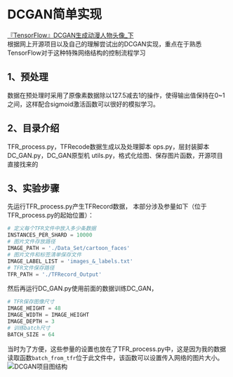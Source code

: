 DCGAN简单实现
===========
[『TensorFlow』DCGAN生成动漫人物头像_下](http://www.cnblogs.com/hellcat/p/8340491.html)  
根据网上开源项目以及自己的理解尝试出的DCGAN实现，重点在于熟悉TensorFlow对于这种特殊网络结构的控制流程学习

## 1、预处理
数据在预处理时采用了原像素数据除以127.5减去1的操作，使得输出值保持在0~1之间，这样配合sigmoid激活函数可以很好的模拟学习。

## 2、目录介绍
TFR_process.py，TFRecode数据生成以及处理脚本
ops.py，层封装脚本
DC_GAN.py，DC_GAN原型机
utils.py，格式化绘图、保存图片函数，开源项目直接找来的

## 3、实验步骤
先运行TFR_process.py产生TFRecord数据，
本部分涉及参量如下（位于TFR_process.py的起始位置）：
```Python
# 定义每个TFR文件中放入多少条数据
INSTANCES_PER_SHARD = 10000
# 图片文件存放路径
IMAGE_PATH = './Data_Set/cartoon_faces'
# 图片文件和标签清单保存文件
IMAGE_LABEL_LIST = 'images_&_labels.txt'
# TFR文件保存路径
TFR_PATH = './TFRecord_Output'
```

然后再运行DC_GAN.py使用前面的数据训练DC_GAN，
```Python
# TFR保存图像尺寸
IMAGE_HEIGHT = 48
IMAGE_WIDTH = IMAGE_HEIGHT
IMAGE_DEPTH = 3
# 训练batch尺寸
BATCH_SIZE = 64
```
当时为了方便，这些参量的设置也放在了TFR_process.py中，这是因为我的数据读取函数`batch_from_tfr`位于此文件中，该函数可以设置传入网络的图片大小。
![DCGAN项目图结构](https://images2017.cnblogs.com/blog/1161096/201802/1161096-20180202104054187-816979389.png)  
